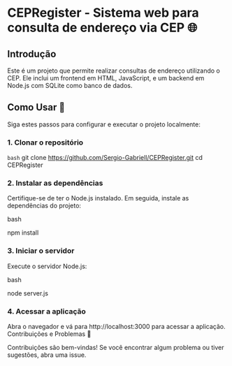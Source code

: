 # CEPRegister - Sistema web para consulta de endereço via CEP 🌐

## Introdução

Este é um projeto que permite realizar consultas de endereço utilizando o CEP. Ele inclui um frontend em HTML, JavaScript, e um backend em Node.js com SQLite como banco de dados.

## Como Usar 🚀

Siga estes passos para configurar e executar o projeto localmente:

### 1. Clonar o repositório

```bash```
git clone https://github.com/Sergio-Gabriell/CEPRegister.git
cd CEPRegister

### 2. Instalar as dependências

Certifique-se de ter o Node.js instalado. Em seguida, instale as dependências do projeto:

bash

npm install

### 3. Iniciar o servidor

Execute o servidor Node.js:

bash

node server.js

### 4. Acessar a aplicação

Abra o navegador e vá para http://localhost:3000 para acessar a aplicação.
Contribuições e Problemas 🤝

Contribuições são bem-vindas! Se você encontrar algum problema ou tiver sugestões, abra uma issue.
